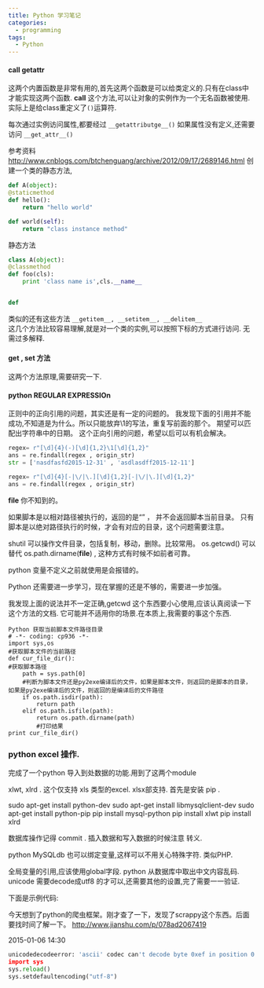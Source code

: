```yaml
---
title: Python 学习笔记
categories:
  - programming
tags:
  - Python
---
```


#### __call__  __getattr__  

这两个内置函数是非常有用的,首先这两个函数是可以给类定义的.只有在class中才能实现这两个函数.
__call__ 这个方法,可以让对象的实例作为一个无名函数被使用.实际上是给class重定义了`()`运算符.

每次通过实例访问属性,都要经过 `__getattributge__()` 如果属性没有定义,还需要访问 `__get_attr__()`


参考资料  
<http://www.cnblogs.com/btchenguang/archive/2012/09/17/2689146.html>
创建一个类的静态方法,  
```python
def A(object):
@staticmethod
def hello():
    return "hello world"

def world(self):
    return "class instance method"

```

静态方法  
```python
class A(object):
@classmethod
def foo(cls):
    print 'class name is',cls.__name__


def 

```
类似的还有这些方法 `__getitem__, __setitem__, __delitem__`  
这几个方法比较容易理解,就是对一个类的实例,可以按照下标的方式进行访问. 无需过多解释.

#### __get__ , __set__  方法
这两个方法原理,需要研究一下.


#### python REGULAR EXPRESSIOn

正则中的正向引用的问题，其实还是有一定的问题的。
我发现下面的引用并不能成功,不知道是为什么。所以只能放弃\1的写法，重复写前面的那个。
期望可以匹配出字符串中的日期。
这个正向引用的问题，希望以后可以有机会解决。

```python
regex= r"[\d]{4}(-)[\d]{1,2}\1[\d]{1,2}"
ans = re.findall(regex , origin_str)
str = ['nasdfasfd2015-12-31' , 'asdlasdff2015-12-11']

regex= r"[\d]{4}[-|\/|\.][\d]{1,2}[-|\/|\.][\d]{1,2}"
ans = re.findall(regex , origin_str)

```
__file__ 你不知到的。

如果脚本是以相对路径被执行的，返回的是“” ， 并不会返回脚本当前目录。
只有脚本是以绝对路径执行的时候，才会有对应的目录，这个问题需要注意。

shutil 可以操作文件目录，包括复制，移动，删除。比较常用。
os.getcwd() 可以替代 os.path.dirname(__file__) ,   这种方式有时候不如前者可靠。

python 变量不定义之前就使用是会报错的。

Python 还需要进一步学习，现在掌握的还是不够的，需要进一步加强。

我发现上面的说法并不一定正确,getcwd 这个东西要小心使用,应该认真阅读一下这个方法的文档.
它可能并不适用你的场景.在本质上,我需要的事这个东西.

```
Python 获取当前脚本文件路径目录
# -*- coding: cp936 -*-
import sys,os
#获取脚本文件的当前路径
def cur_file_dir():
#获取脚本路径
    path = sys.path[0]
    #判断为脚本文件还是py2exe编译后的文件，如果是脚本文件，则返回的是脚本的目录，如果是py2exe编译后的文件，则返回的是编译后的文件路径
    if os.path.isdir(path):
        return path
    elif os.path.isfile(path):
        return os.path.dirname(path)
        #打印结果
print cur_file_dir()
```

### python excel 操作.
完成了一个python 导入到处数据的功能.用到了这两个module

xlwt, xlrd .  这个仅支持 xls 类型的excel. xlsx部支持.
首先是安装 pip . 

sudo apt-get install python-dev
sudo apt-get install libmysqlclient-dev
sudo apt-get install python-pip
pip install mysql-python
pip install xlwt 
pip install xlrd

数据库操作记得 commit .
插入数据和写入数据的时候注意 转义.

python MySQLdb 也可以绑定变量,这样可以不用关心特殊字符. 类似PHP.

全局变量的引用,应该使用global字段.
python 从数据库中取出中文内容乱码.
unicode  需要decode成utf8 的才可以,还需要其他的设置,完了需要一一验证.

下面是示例代码:

今天想到了python的爬虫框架。刚才查了一下，发现了scrappy这个东西。后面要找时间了解一下。
http://www.jianshu.com/p/078ad2067419


2015-01-06 14:30

```python
unicodedecodeerror: 'ascii' codec can't decode byte 0xef in position 0: ordinal not in range(128)
import sys
sys.reload()
sys.setdefaultencoding("utf-8")
```
